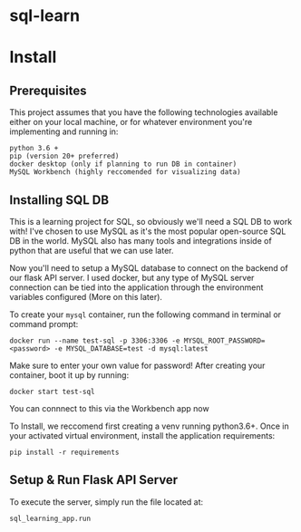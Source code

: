 # sql-learn

# Install

## Prerequisites

This project assumes that you have the following technologies available either on your local machine, or for whatever environment you're implementing and running
in: 

```
python 3.6 + 
pip (version 20+ preferred)
docker desktop (only if planning to run DB in container) 
MySQL Workbench (highly reccomended for visualizing data)
```

## Installing SQL DB

This is a learning project for SQL, so obviously we'll need a SQL DB to work with! I've chosen to use MySQL as it's the most popular open-source SQL DB in the world. MySQL also has many tools and integrations inside of python that are useful that we can use later. 

Now you'll need to setup a MySQL database to connect on the backend of our flask API server. I used docker, but any type of MySQL server connection can be tied into 
the application through the environment variables configured (More on this later). 

To create your ```mysql``` container, run the following command in terminal or command prompt:
```
docker run --name test-sql -p 3306:3306 -e MYSQL_ROOT_PASSWORD=<password> -e MYSQL_DATABASE=test -d mysql:latest
```
Make sure to enter your own value for password! After creating your container, boot it up by running:
```
docker start test-sql
```

You can connnect to this via the Workbench app now


To Install, we reccomend first creating a venv running python3.6+. 
Once in your activated virtual environment, install the application requirements:
```
pip install -r requirements
```



## Setup & Run Flask API Server

To execute the server, simply run the file located at:
```
sql_learning_app.run
```
